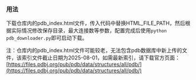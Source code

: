 ### 用法

下载仓库内的pdb_index.html文件，传入代码中替换HTML_FILE_PATH，然后根据实际情况修改保存目录，最大连接数等参数，配置完成后使用`python pdb_downloader.py`即可启动下载。

注：仓库内的pdb_index.html文件可能较老，无法包含pdb数据库中新上传的文件，该索引文件截止日期为2025-08-01，如需最新索引，请下载官方页面：[https://files.pdbj.org/pub/pdb/data/structures/all/pdb/](https://files.pdbj.org/pub/pdb/data/structures/all/pdb/)